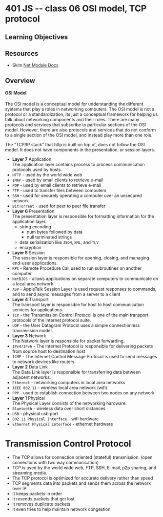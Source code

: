 401 JS -- class 06 OSI model, TCP protocol
===
## Learning Objectives
## Resources

* Skim [Net Module Docs](https://nodejs.org/api/net.html)

## Overview
#### OSI Model
The OSI model is a conceptual model for understanding the different systems that play a roles in networking computers. The OSI model is not a protocol or a standardization, Its just a conceptual framework for helping us talk about networking components and their roles. There are many protocols and services that subscribe to particular sections of the OSI model. However, there are also protocols and services that do not conform to a single section of the OSI model, and instead play more than one role.  

The "TCP/IP stack" that http is built on top of, does not follow the OSI model. It does not have components in the presentation, or session layers.   

* **Layer 7** Application  
The application layer contains process to process communication protocols used by hosts.   
 * `HTTP` - used by the world wide web
 * `IMAP` - used by email clients to retrieve e-mail
 * `POP` - used by email clients to retrieve e-mail
 * `FTP` - used to transfer files between computers
 * `SSH` - used for securely operating a computer over an unsecured network
 * `BitTorrent` - used for peer to peer file transfer
* **Layer 6** Presentation  
The presentation layer is responsible for formatting information for the application layer.  
  * string encoding
    * num bytes followed by data  
    * null terminated strings
  * data serialization like `JSON`, `XML`, and `TLV`
  * encryption
* **Layer 5** Session   
The session layer is responsible for opening, closing, and  managing end-user applications.  
 * `RPC` - Remote Procedure Call used to run subroutines on another computer
 * `NetBIOS` - allows applications on separate computers to communicate on a local area network
 * `ASP` - AppleTalk Session Layer is used request responses to commands, and to send async messages from a server to a client
* **Layer 4** Transport  
The transport layer is responsible for host to host communication services for applications.  
 * `TCP` - the Transmission Control Protocol is one of the main transport protocols of the Internet protocol suite.
 * `UDP` - the User Datagram Protocol uses a simple connectionless transmission model.
* **Layer 3** Network  
The Network layer is responsible for packet forwarding.  
 * `IPv4/IPv6` - The Internet Protocol is responsible for delivering packets from source host to destination host
 * `ICMP` - The Internet Control Message Protocol is used to send messages to network devices like routers.
* **Layer 2** Data Link  
The Data Link layer is responsible for transferring data between adjacent networks.   
 * `Ethernet` - networking computers in local area networks
 * `IEEE 802.11` - wireless local area network  (wifi)
 * `PPP` - used to establish connection between two nodes on any network
* **Layer 1** Physical  
The Physical Layer consists of the networking hardware.
 * `Bluetooth` - wireless data over short distances
 * `USB` - physical usb port
 * `802.11 Physical Interface` - wifi hardware
 * `Ethernet Physical Interface` - ethernet hardware

# Transmission Control Protocol
* The TCP allows for connection oriented (stateful) transmission. (open connections with two way communication)
* TCP is used by the world wide web, FTP, SSH, E-mail, p2p sharing, and streaming media.
* The TCP protocol is optimized for accurate delivery rather than speed
* TCP segments data into packets and sends them across the network over IP
 * It keeps packets in order
 * It resends packets that get lost
 * It removes duplicate packets
 * It even tries to help maintain network congestion

<!--links -->
[OSI model wiki]: https://en.wikipedia.org/wiki/OSI_model
[TCP wiki]: https://en.wikipedia.org/wiki/Transmission_Control_Protocol
[TCP connection walkthrough]: https://www.youtube.com/watch?v=F27PLin3TV0
